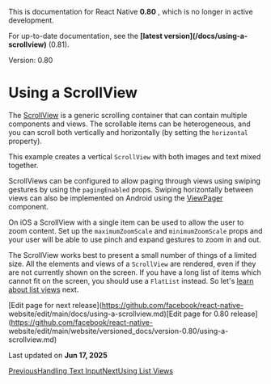 This is documentation for React Native **0.80** , which is no longer in active
development.

For up-to-date documentation, see the **[latest version](/docs/using-a-
scrollview)** (0.81).

Version: 0.80

# Using a ScrollView

The [ScrollView](/docs/0.80/scrollview) is a generic scrolling container that
can contain multiple components and views. The scrollable items can be
heterogeneous, and you can scroll both vertically and horizontally (by setting
the `horizontal` property).

This example creates a vertical `ScrollView` with both images and text mixed
together.

ScrollViews can be configured to allow paging through views using swiping
gestures by using the `pagingEnabled` props. Swiping horizontally between
views can also be implemented on Android using the
[ViewPager](https://github.com/react-native-community/react-native-viewpager)
component.

On iOS a ScrollView with a single item can be used to allow the user to zoom
content. Set up the `maximumZoomScale` and `minimumZoomScale` props and your
user will be able to use pinch and expand gestures to zoom in and out.

The ScrollView works best to present a small number of things of a limited
size. All the elements and views of a `ScrollView` are rendered, even if they
are not currently shown on the screen. If you have a long list of items which
cannot fit on the screen, you should use a `FlatList` instead. So let's [learn
about list views](/docs/0.80/using-a-listview) next.

[Edit page for next release](https://github.com/facebook/react-native-
website/edit/main/docs/using-a-scrollview.md)[Edit page for 0.80
release](https://github.com/facebook/react-native-
website/edit/main/website/versioned_docs/version-0.80/using-a-scrollview.md)

Last updated on **Jun 17, 2025**

[ PreviousHandling Text Input](/docs/0.80/handling-text-input)[NextUsing List
Views](/docs/0.80/using-a-listview)

